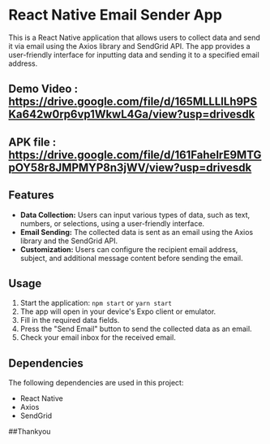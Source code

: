 # React Native Email Sender App

This is a React Native application that allows users to collect data and send it via email using the Axios library and SendGrid API. The app provides a user-friendly interface for inputting data and sending it to a specified email address.

## Demo Video : https://drive.google.com/file/d/165MLLLlLh9PSKa642w0rp6vp1WkwL4Ga/view?usp=drivesdk 

## APK file :  https://drive.google.com/file/d/161FahelrE9MTGpOY58r8JMPMYP8n3jWV/view?usp=drivesdk 


## Features

- **Data Collection:** Users can input various types of data, such as text, numbers, or selections, using a user-friendly interface.
- **Email Sending:** The collected data is sent as an email using the Axios library and the SendGrid API.
- **Customization:** Users can configure the recipient email address, subject, and additional message content before sending the email.



## Usage

1. Start the application: `npm start` or `yarn start`
2. The app will open in your device's Expo client or emulator.
3. Fill in the required data fields.
4. Press the "Send Email" button to send the collected data as an email.
5. Check your email inbox for the received email.

## Dependencies

The following dependencies are used in this project:

- React Native
- Axios
- SendGrid

##Thankyou

